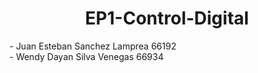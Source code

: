 <h1 align="center"> EP1-Control-Digital </h1>
- Juan Esteban Sanchez Lamprea 66192<br>
- Wendy Dayan Silva Venegas 66934
